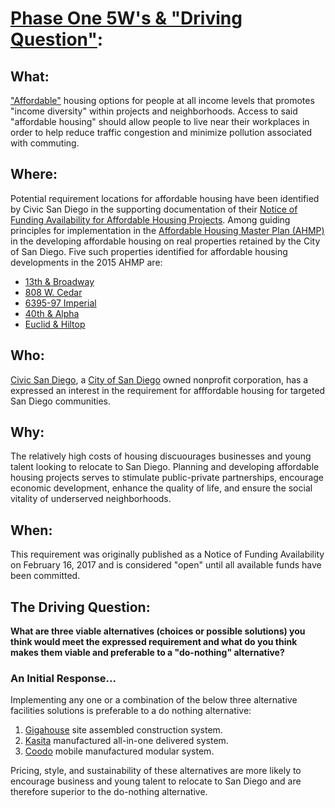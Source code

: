 # [Phase One 5W's & "Driving Question"](https://github.com/BEICOOP/BEICPBLChallenge/blob/master/Phase1/TOC.md):

## What:  
["Affordable"](https://www.sandiego.gov/housing/resources/whatis) housing options for people at all income levels that promotes "income diversity" within projects and neighborhoods. Access to said "affordable housing" should allow people to live near their workplaces in order to help reduce traffic congestion and minimize pollution associated with commuting.

## Where:  
Potential requirement locations for affordable housing have been identified by Civic San Diego in the supporting documentation of their [Notice of Funding Availability for Affordable Housing Projects](http://civicsd.com/programs/affordable-housing/notice-of-funding-availability/).  Among guiding principles for implementation in the [Affordable Housing Master Plan (AHMP)](https://civicsd.app.box.com/v/AHMP-Updated20151217) in the developing affordable housing on real properties retained by the City of San Diego.  Five such properties identified for affordable housing developments in the 2015 AHMP are:

* [13th & Broadway](https://www.google.com/maps/place/Broadway+%26+13th+St,+San+Diego,+CA+92101/@32.715743,-117.1550393,17z/data=!3m1!4b1!4m5!3m4!1s0x80d9535f9df2c3e9:0x95a31676399de7c7!8m2!3d32.715743!4d-117.1528506?hl=en)
* [808 W. Cedar](https://www.google.com/maps/place/808+W+Cedar+St,+San+Diego,+CA+92101/@32.7222644,-117.1725861,17z/data=!3m1!4b1!4m5!3m4!1s0x80d954ad9ce3e2dd:0x975db64a15aaa885!8m2!3d32.7222644!4d-117.1703974?hl=en)
* [6395-97 Imperial](https://www.google.com/maps/place/6395+Imperial+Ave,+San+Diego,+CA+92114/@32.7101067,-117.0619283,17z/data=!3m1!4b1!4m5!3m4!1s0x80d9516c4fa761b5:0xb8fd08564c895dce!8m2!3d32.7101067!4d-117.0597396?hl=en)
* [40th & Alpha](https://www.google.com/maps/place/S+40th+St+%26+Alpha+St,+San+Diego,+CA+92113/@32.6924034,-117.112074,16.22z/data=!4m5!3m4!1s0x80d953b6cf8d73fd:0xe98cbb7165983b55!8m2!3d32.692371!4d-117.1081274?hl=en)
* [Euclid & Hiltop](https://www.google.com/maps/place/Euclid+Ave+%26+Hilltop+Dr,+San+Diego,+CA+92114/@32.715023,-117.0872142,17z/data=!3m1!4b1!4m5!3m4!1s0x80d953e133cb799f:0x7d4026b4386c4896!8m2!3d32.715023!4d-117.0850255?hl=en)

## Who: 
[Civic San Diego](http://civicsd.com/), a [City of San Diego](https://www.sandiego.gov/) owned nonprofit corporation, has a expressed an interest in the requirement for afffordable housing for targeted San Diego communities.   

## Why:  
The relatively high costs of housing discuourages businesses and young talent looking to relocate to San Diego.  Planning and developing affordable housing projects serves to stimulate public-private partnerships, encourage economic development, enhance the quality of life, and ensure the social vitality of underserved neighborhoods. 

## When: 
This requirement was originally published as a Notice of Funding Availability on February 16, 2017 and is considered "open" until all available funds have been committed.

## The Driving Question:
**What are three viable alternatives (choices or possible solutions) you think would meet the expressed requirement and what do you think makes them viable and preferable to a "do-nothing" alternative?**

### An Initial Response...
Implementing any one or a combination of the below three alternative facilities solutions is preferable to a do nothing alternative:

1.  [Gigahouse](http://gigacrete.com/gigahouse/) site assembled construction system.
2.  [Kasita](https://kasita.com/) manufactured all-in-one delivered system.
3.  [Coodo](http://www.coodo.com/) mobile manufactured modular system.

Pricing, style, and sustainability of these alternatives are more likely to encourage business and young talent to relocate to San Diego and are therefore superior to the do-nothing alternative.
